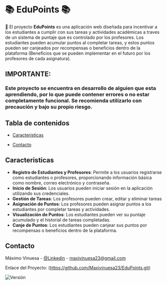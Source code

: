 # 📚 EduPoints 📚

🏫
El proyecto **EduPoints** es una aplicación web diseñada para incentivar a los estudiantes a cumplir con sus tareas y actividades académicas a traves de un sistema de puntaje que es controlado por los profesores. Los estudiantes pueden acumular puntos al completar tareas, y estos puntos pueden ser canjeados por recompensas o beneficios dentro de la plataforma (Beneficios que se pueden implementar en el futuro por los profesores de cada asignatura).


## IMPORTANTE: 
### Este proyecto se encuentra en desarrollo de alguien que esta aprendiendo, por lo que puede contener errores o no estar completamente funcional. Se recomienda utilizarlo con precaución y bajo su propio riesgo.

## Tabla de contenidos

- [Caracteristicas](#caracteristicas)

- [Contacto](#contacto)


## Caracteristicas
- **Registro de Estudiantes y Profesores**: Permite a los usuarios registrarse como estudiantes o profesores, proporcionando información básica como nombre, correo electrónico y contraseña.
- **Inicio de Sesión**: Los usuarios pueden iniciar sesión en la aplicación utilizando sus credenciales.
- **Gestión de Tareas**: Los profesores pueden crear, editar y eliminar tareas
- **Asignación de Puntos**: Los profesores pueden asignar puntos a los estudiantes por completar tareas y actividades.
- **Visualización de Puntos**: Los estudiantes pueden ver su puntaje acumulado y el historial de tareas completadas.
- **Canje de Puntos**: Los estudiantes pueden canjear sus puntos por recompensas o beneficios dentro de la plataforma.



## Contacto

Máximo Vinuesa - [@Linkedin](https://www.linkedin.com/in/maximo-vinuesa/) - maxivinuesa23@gmail.com

Enlace del Proyecto: (https://github.com/Maxivinuesa23/EduPoints.git)


![Versión](https://img.shields.io/badge/version-1.0.0-blue.svg)
